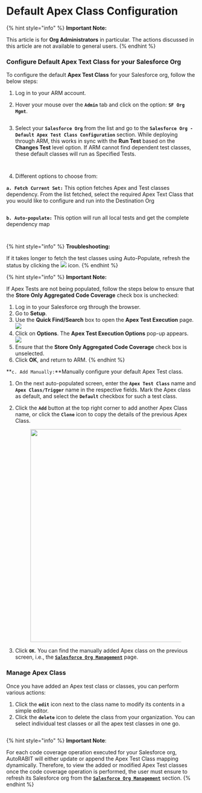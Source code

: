 # Default Apex Class Configuration

{% hint style="info" %}
**Important Note:**&#x20;

This article is for **Org Administrators** in particular. The actions discussed in this article are not available to general users. &#x20;
{% endhint %}

### Configure Default Apex Text Class for your Salesforce Org <a href="#configure-default-apex-text-class-for-your-salesforce-org" id="configure-default-apex-text-class-for-your-salesforce-org"></a>

To configure the default **Apex Test Class** for your Salesforce org, follow the below steps:&#x20;

1. Log in to your ARM account.
2.  Hover your mouse over the **`Admin`** tab and click on the option: **`SF Org Mgmt`**.

    <figure><img src="https://cdn.document360.io/8711f4e7-c040-4616-aac9-d947f87e4619/Images/Documentation/image-1613572076213.png" alt=""><figcaption></figcaption></figure>
3. Select your **`Salesforce Org`** from the list and go to the **`Salesforce Org - Default Apex Test Class Configuration`** section. While deploying through ARM, this works in sync with the **Run Test** based on the **Changes Test** level option. If ARM cannot find dependent test classes, these default classes will run as Specified Tests.

<figure><img src="https://cdn.document360.io/8711f4e7-c040-4616-aac9-d947f87e4619/Images/Documentation/image-1613572277097.png" alt=""><figcaption></figcaption></figure>

<figure><img src="https://cdn.document360.io/8711f4e7-c040-4616-aac9-d947f87e4619/Images/Documentation/image-1613572354746.png" alt=""><figcaption></figcaption></figure>

4. Different options to choose from:

**`a. Fetch Current Set:`** This option fetches Apex and Test classes dependency. From the list     fetched, select the required Apex Text Class that you would like to configure and run into the Destination Org

<figure><img src="https://cdn.document360.io/8711f4e7-c040-4616-aac9-d947f87e4619/Images/Documentation/image-1613572495402.png" alt=""><figcaption></figcaption></figure>

**`b. Auto-populate:`** This option will run all local tests and get the complete dependency map

<figure><img src="https://cdn.document360.io/8711f4e7-c040-4616-aac9-d947f87e4619/Images/Documentation/image-1613572534496.png" alt=""><figcaption></figcaption></figure>

<figure><img src="https://cdn.document360.io/8711f4e7-c040-4616-aac9-d947f87e4619/Images/Documentation/image-1613572679417.png" alt=""><figcaption></figcaption></figure>

{% hint style="info" %}
**Troubleshooting:**&#x20;

If it takes longer to fetch the test classes using Auto-Populate, refresh the status by clicking the ![](https://cdn.document360.io/8711f4e7-c040-4616-aac9-d947f87e4619/Images/Documentation/image-1613573106274.png) icon.
{% endhint %}

{% hint style="info" %}
**Important Note:**&#x20;

If Apex Tests are not being populated, follow the steps below to ensure that the **Store Only Aggregated Code Coverage** check box is unchecked:

1. Log in to your Salesforce org through the browser.
2. Go to **Setup**.
3. Use the **Quick Find/Search** box to open the **Apex Test Execution** page.\
   ![](https://cdn.document360.io/8711f4e7-c040-4616-aac9-d947f87e4619/Images/Documentation/image-1689939001273.png)
4. Click on **Options**. The **Apex Test Execution Options** pop-up appears.\
   ![](https://cdn.document360.io/8711f4e7-c040-4616-aac9-d947f87e4619/Images/Documentation/image-1689939081453.png)
5. Ensure that the **Store Only Aggregated Code Coverage** check box is unselected.
6. Click **OK**, and return to ARM.
{% endhint %}

**`c. Add Manually:`**Manually configure your default Apex Test class.

1. On the next auto-populated screen, enter the **`Apex Test Class`** name and **`Apex Class/Trigger`** name in the respective fields. Mark the Apex class as default, and select the **`Default`** checkbox for such a test class.
2.  Click the **`Add`** button at the top right corner to add another Apex Class name, or click the **`Clone`** icon to copy the details of the previous Apex Class.

    <figure><img src="https://cdn.document360.io/8711f4e7-c040-4616-aac9-d947f87e4619/Images/Documentation/image-1613573200619.png" alt="" width="563"><figcaption></figcaption></figure>
3. Click **`OK`**. You can find the manually added Apex class on the previous screen, i.e., the [**`Salesforce Org Management`**](../../getting-started/salesforce-org-management.md) page.

### Manage Apex Class <a href="#manage-apex-class" id="manage-apex-class"></a>

Once you have added an Apex test class or classes, you can perform various actions:

1. Click the **`edit`** icon next to the class name to modify its contents in a simple editor.
2. Click the **`delete`** icon to delete the class from your organization. You can select individual test classes or all the apex test classes in one go.

<figure><img src="https://cdn.document360.io/8711f4e7-c040-4616-aac9-d947f87e4619/Images/Documentation/image-1613573261291.png" alt=""><figcaption></figcaption></figure>

{% hint style="info" %}
**Important Note**:&#x20;

For each code coverage operation executed for your Salesforce org, AutoRABIT will either update or append the Apex Test Class mapping dynamically. Therefore, to view the added or modified Apex Test classes once the code coverage operation is performed, the user must ensure to refresh its Salesforce org from the [**`Salesforce Org Management`**](../../getting-started/salesforce-org-management.md) section.
{% endhint %}
